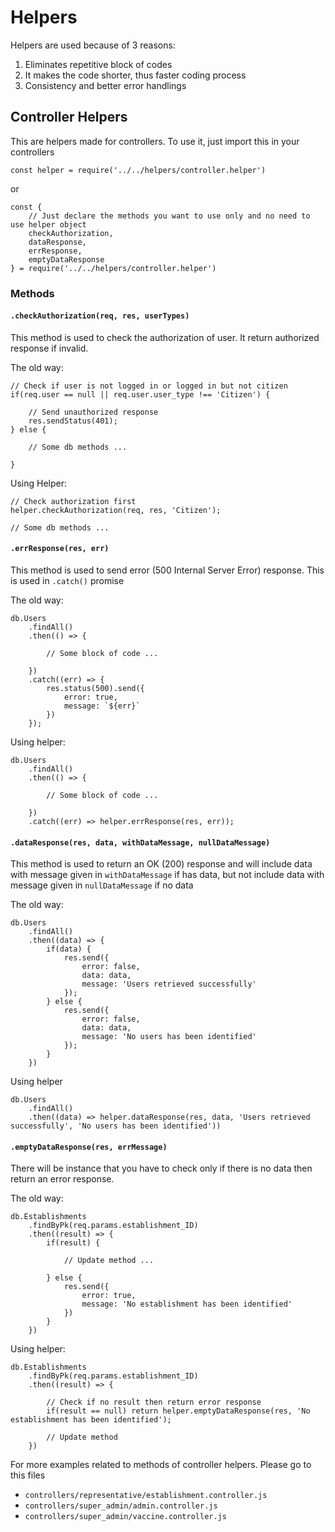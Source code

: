 # Helpers

Helpers are used because of 3 reasons:

1. Eliminates repetitive block of codes
2. It makes the code shorter, thus faster coding process
3. Consistency and better error handlings

## Controller Helpers

This are helpers made for controllers. To use it, just import this in your controllers

```
const helper = require('../../helpers/controller.helper')
```

or 


```
const {
    // Just declare the methods you want to use only and no need to use helper object
    checkAuthorization,
    dataResponse,
    errResponse,
    emptyDataResponse
} = require('../../helpers/controller.helper')
```

### Methods

#### `.checkAuthorization(req, res, userTypes)`

This method is used to check the authorization of user. It return authorized response if invalid.

The old way:

```
// Check if user is not logged in or logged in but not citizen
if(req.user == null || req.user.user_type !== 'Citizen') {

    // Send unauthorized response
    res.sendStatus(401);
} else {

    // Some db methods ...

}
```

Using Helper:

```
// Check authorization first
helper.checkAuthorization(req, res, 'Citizen');

// Some db methods ...

```

#### `.errResponse(res, err)`

This method is used to send error (500 Internal Server Error) response. This is used in `.catch()` promise

The old way:

```
db.Users
    .findAll()
    .then(() => {

        // Some block of code ...
    
    })
    .catch((err) => {
        res.status(500).send({
            error: true,
            message: `${err}`
        })
    });

```

Using helper:

```
db.Users
    .findAll()
    .then(() => {

        // Some block of code ...
    
    })
    .catch((err) => helper.errResponse(res, err));
```

#### `.dataResponse(res, data, withDataMessage, nullDataMessage)`

This method is used to return an OK (200) response and will include data with message given in `withDataMessage` if has data, but not include data with message given in `nullDataMessage` if no data

The old way:

```
db.Users
    .findAll()
    .then((data) => {
        if(data) {
            res.send({
                error: false,
                data: data,
                message: 'Users retrieved successfully'
            });
        } else {
            res.send({
                error: false,
                data: data,
                message: 'No users has been identified'
            });
        }
    })
```

Using helper

```
db.Users
    .findAll()
    .then((data) => helper.dataResponse(res, data, 'Users retrieved successfully', 'No users has been identified'))
```

#### `.emptyDataResponse(res, errMessage)`

There will be instance that you have to check only if there is no data then return an error response. 

The old way:

```
db.Establishments
    .findByPk(req.params.establishment_ID)
    .then((result) => {
        if(result) {

            // Update method ...
        
        } else {
            res.send({
                error: true,
                message: 'No establishment has been identified'
            })
        }
    })
```

Using helper:

```
db.Establishments
    .findByPk(req.params.establishment_ID)
    .then((result) => {

        // Check if no result then return error response
        if(result == null) return helper.emptyDataResponse(res, 'No establishment has been identified');

        // Update method
    })
```

For more examples related to methods of controller helpers. Please go to this files

- `controllers/representative/establishment.controller.js`
- `controllers/super_admin/admin.controller.js`
- `controllers/super_admin/vaccine.controller.js`